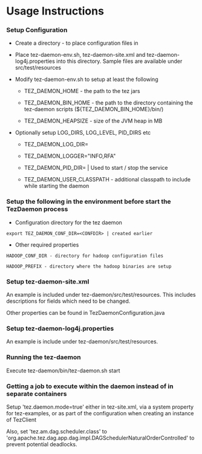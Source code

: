 <!--
  Licensed under the Apache License, Version 2.0 (the "License");
  you may not use this file except in compliance with the License.
  You may obtain a copy of the License at

    http://www.apache.org/licenses/LICENSE-2.0

  Unless required by applicable law or agreed to in writing, software
  distributed under the License is distributed on an "AS IS" BASIS,
  WITHOUT WARRANTIES OR CONDITIONS OF ANY KIND, either express or implied.
  See the License for the specific language governing permissions and
  limitations under the License. See accompanying LICENSE file.
-->

Usage Instructions
==================

### Setup Configuration

   - Create a directory - <CONFDIR> to place configuration files in

   - Place tez-daemon-env.sh, tez-daemon-site.xml and tez-daemon-log4j.properties into this directory. Sample files are available under src/test/resources

   - Modify tez-daemon-env.sh to setup at least the following

      - TEZ_DAEMON_HOME - the path to the tez jars

      - TEZ_DAEMON_BIN_HOME - the path to the directory containing the tez-daemon scripts (${TEZ_DAEMON_BIN_HOME}/bin/<scripts>)

      - TEZ_DAEMON_HEAPSIZE - size of the JVM heap in MB

   - Optionally setup LOG_DIRS, LOG_LEVEL, PID_DIRS etc

      - TEZ_DAEMON_LOG_DIR=<PathToLogDir>

      - TEZ_DAEMON_LOGGER="INFO,RFA"

      - TEZ_DAEMON_PID_DIR=<PathToPidDir> | Used to start / stop the service

      - TEZ_DAEMON_USER_CLASSPATH - additional classpath to include while starting the daemon


###  Setup the following in the environment before start the TezDaemon process

   - Configuration directory for the tez daemon

    export TEZ_DAEMON_CONF_DIR=<CONFDIR> | created earlier

   - Other required properties

    HADOOP_CONF_DIR - directory for hadoop configuration files

    HADOOP_PREFIX - directory where the hadoop binaries are setup


### Setup tez-daemon-site.xml
An example is included under tez-daemon/src/test/resources. This includes descriptions for fields which need to be changed.

Other properties can be found in TezDaemonConfiguration.java

### Setup tez-daemon-log4j.properties
An example is include under tez-daemon/src/test/resources.


### Running the tez-daemon
Execute tez-daemon/bin/tez-daemon.sh start


### Getting a job to execute within the daemon instead of in separate containers
Setup 'tez.daemon.mode=true' either in tez-site.xml, via a system property for tez-examples, or as part of the configuration when creating an instance of TezClient

Also, set 'tez.am.dag.scheduler.class' to 'org.apache.tez.dag.app.dag.impl.DAGSchedulerNaturalOrderControlled' to prevent potential deadlocks.